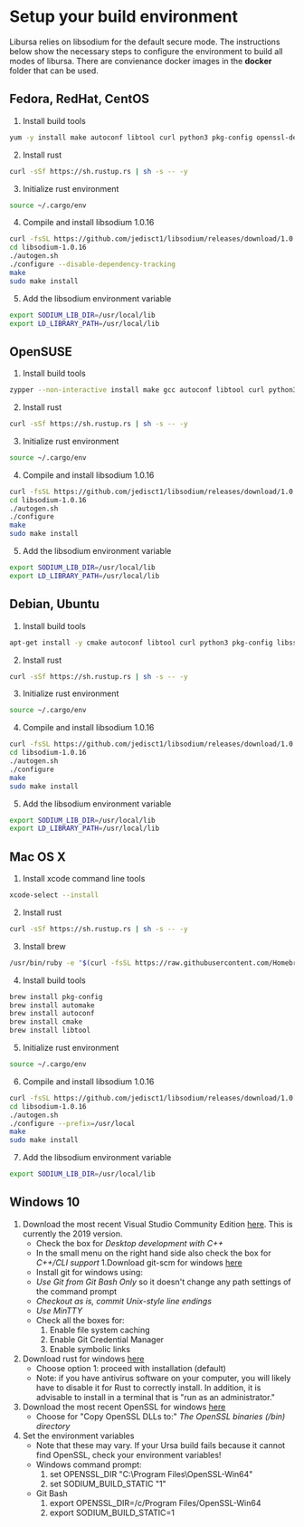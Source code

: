 # Setup your build environment
Libursa relies on libsodium for the default secure mode. The instructions below show the necessary steps to configure the environment to build all modes of libursa. There are convienance docker images in the **docker** folder that can be used.

## Fedora, RedHat, CentOS
1. Install build tools
```bash
yum -y install make autoconf libtool curl python3 pkg-config openssl-devel
```
2. Install rust
```bash
curl -sSf https://sh.rustup.rs | sh -s -- -y
```
3. Initialize rust environment
```bash
source ~/.cargo/env
```
4. Compile and install libsodium 1.0.16
```bash
curl -fsSL https://github.com/jedisct1/libsodium/releases/download/1.0.16/libsodium-1.0.16.tar.gz | tar -xz
cd libsodium-1.0.16
./autogen.sh
./configure --disable-dependency-tracking
make
sudo make install
```
5. Add the libsodium environment variable
```bash
export SODIUM_LIB_DIR=/usr/local/lib
export LD_LIBRARY_PATH=/usr/local/lib
```

## OpenSUSE
1. Install build tools
```bash
zypper --non-interactive install make gcc autoconf libtool curl python3 pkg-config openssl-devel
```
2. Install rust
```bash
curl -sSf https://sh.rustup.rs | sh -s -- -y
```
3. Initialize rust environment
```bash
source ~/.cargo/env
```
4. Compile and install libsodium 1.0.16
```bash
curl -fsSL https://github.com/jedisct1/libsodium/releases/download/1.0.16/libsodium-1.0.16.tar.gz | tar -xz
cd libsodium-1.0.16
./autogen.sh
./configure
make
sudo make install
```
5. Add the libsodium environment variable
```bash
export SODIUM_LIB_DIR=/usr/local/lib
export LD_LIBRARY_PATH=/usr/local/lib
```

## Debian, Ubuntu
1. Install build tools
```bash
apt-get install -y cmake autoconf libtool curl python3 pkg-config libssl-dev
```
2. Install rust
```bash
curl -sSf https://sh.rustup.rs | sh -s -- -y
```
3. Initialize rust environment
```bash
source ~/.cargo/env
```
4. Compile and install libsodium 1.0.16
```bash
curl -fsSL https://github.com/jedisct1/libsodium/releases/download/1.0.16/libsodium-1.0.16.tar.gz | tar -xz
cd libsodium-1.0.16
./autogen.sh
./configure
make
sudo make install
```
5. Add the libsodium environment variable
```bash
export SODIUM_LIB_DIR=/usr/local/lib
export LD_LIBRARY_PATH=/usr/local/lib
```

## Mac OS X
1. Install xcode command line tools 
```bash
xcode-select --install
```
2. Install rust
```bash
curl -sSf https://sh.rustup.rs | sh -s -- -y
```
3. Install brew
```bash
/usr/bin/ruby -e "$(curl -fsSL https://raw.githubusercontent.com/Homebrew/install/master/install)"
```
4. Install build tools
```bash
brew install pkg-config
brew install automake
brew install autoconf
brew install cmake
brew install libtool
```
5. Initialize rust environment
```bash
source ~/.cargo/env
```
6. Compile and install libsodium 1.0.16
```bash
curl -fsSL https://github.com/jedisct1/libsodium/releases/download/1.0.16/libsodium-1.0.16.tar.gz | tar -xz
cd libsodium-1.0.16
./autogen.sh
./configure --prefix=/usr/local
make
sudo make install
```
7. Add the libsodium environment variable
```bash
export SODIUM_LIB_DIR=/usr/local/lib
```

## Windows 10

1. Download the most recent Visual Studio Community Edition [here](https://visualstudio.microsoft.com/vs/).  This is currently the 2019 version.
    - Check the box for *Desktop development with C++*
    - In the small menu on the right hand side also check the box for *C++/CLI support*
1.Download git-scm for windows [here](https://git-scm.com/download/win)
    - Install git for windows using:
    - *Use Git from Git Bash Only* so it doesn't change any path settings of the command prompt
    - *Checkout as is, commit Unix-style line endings*
    - *Use MinTTY*
    - Check all the boxes for:
        1. Enable file system caching
        1. Enable Git Credential Manager
        1. Enable symbolic links
1. Download rust for windows [here](https://rustup.rs)
    - Choose option 1: proceed with installation (default)
    - Note:  if you have antivirus software on your computer, you will likely have to disable it for Rust to correctly install.  In addition, it is advisable to install in a terminal that is "run as an administrator."
1. Download the most recent OpenSSL for windows [here](https://slproweb.com/products/Win32OpenSSL.html)
    - Choose for "Copy OpenSSL DLLs to:" *The OpenSSL binaries (/bin) directory*
1. Set the environment variables
    - Note that these may vary.  If your Ursa build fails because it cannot find OpenSSL, check your environment variables!
    - Windows command prompt:
        1. set OPENSSL_DIR "C:\Program Files\OpenSSL-Win64"
        1. set SODIUM_BUILD_STATIC "1"
    - Git Bash
        1. export OPENSSL_DIR=/c/Program Files/OpenSSL-Win64
        1. export SODIUM_BUILD_STATIC=1
